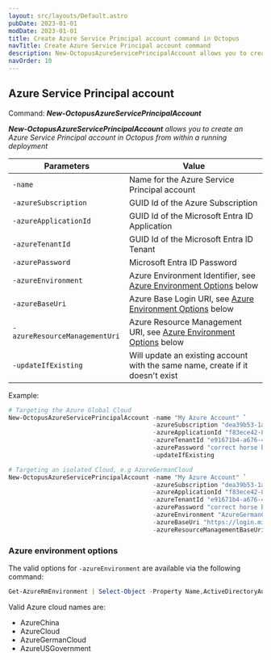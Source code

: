 ```yaml
---
layout: src/layouts/Default.astro
pubDate: 2023-01-01
modDate: 2023-01-01
title: Create Azure Service Principal account command in Octopus
navTitle: Create Azure Service Principal account command
description: New-OctopusAzureServicePrincipalAccount allows you to create an Azure Service Principal account in Octopus from within a running deployment
navOrder: 10
---
```


## Azure Service Principal account
Command: **_New-OctopusAzureServicePrincipalAccount_**

_**New-OctopusAzureServicePrincipalAccount** allows you to create an Azure Service Principal account in Octopus from within a running deployment_

| Parameters                    | Value                                                                                                      |
|-------------------------------|------------------------------------------------------------------------------------------------------------|
| `-name`                       | Name for the Azure Service Principal account                                                             |
| `-azureSubscription`          | GUID Id of the Azure Subscription                                                                          |
| `-azureApplicationId`         | GUID Id of the Microsoft Entra ID Application                                                                           |
| `-azureTenantId`              | GUID Id of the Microsoft Entra ID Tenant                                                                             |
| `-azurePassword`              | Microsoft Entra ID Password                                                                                          |
| `-azureEnvironment`           | Azure Environment Identifier,  see [Azure Environment Options](#azure-environment-options) below           |
| `-azureBaseUri`               | Azure Base Login URI, see [Azure Environment Options](#azure-environment-options) below                    |
| `-azureResourceManagementUri` | Azure Resource Management URI,  see [Azure Environment Options](#azure-environment-options) below          |
| `-updateIfExisting`           | Will update an existing account with the same name, create if it doesn't exist |

Example:
```powershell
# Targeting the Azure Global Cloud
New-OctopusAzureServicePrincipalAccount -name "My Azure Account" `
                                        -azureSubscription "dea39b53-1ac8-4adc-b291-a44b205921af" `
                                        -azureApplicationId "f83ece42-857d-44ed-9652-0765af7fa7d4" `
                                        -azureTenantId "e91671b4-a676-4cb6-8ff8-69fcb8e048d6" `
                                        -azurePassword "correct horse battery staple" `
                                        -updateIfExisting

# Targeting an isolated Cloud, e.g AzureGermanCloud
New-OctopusAzureServicePrincipalAccount -name "My Azure Account" `
                                        -azureSubscription "dea39b53-1ac8-4adc-b291-a44b205921af" `
                                        -azureApplicationId "f83ece42-857d-44ed-9652-0765af7fa7d4" `
                                        -azureTenantId "e91671b4-a676-4cb6-8ff8-69fcb8e048d6" `
                                        -azurePassword "correct horse battery staple" `
                                        -azureEnvironment "AzureGermanCloud" `
                                        -azureBaseUri "https://login.microsoftonline.de/" `
                                        -azureResourceManagementBaseUri "https://management.microsoftazure.de/"
```

### Azure environment options

The valid options for `-azureEnvironment` are available via the following command:
```powershell
Get-AzureRmEnvironment | Select-Object -Property Name,ActiveDirectoryAuthority,ResourceManagerUrl
```

Valid Azure cloud names are:
- AzureChina
- AzureCloud
- AzureGermanCloud
- AzureUSGovernment
